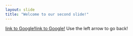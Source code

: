 ```yaml
---
layout: slide
title: "Welcome to our second slide!"
---
```

[link to Google!](http://google.com)[link to Google!](http://google.com)
Use the left arrow to go back!
